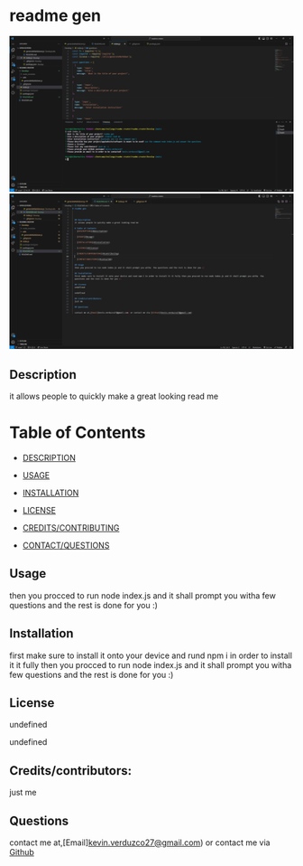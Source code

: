 
# readme gen
![unidentified object.](develop/readmegenimg.png)
![unidentified object.](develop/readmegenimg(2).png)



  ## Description
  it allows people to quickly make a great looking read me

  # Table of Contents
  - [DESCRIPTION](#description)
  
  - [USAGE](#usage)
  
  - [INSTALLATION](#installation)
  
  - [LICENSE](#license)
  
  - [CREDITS/CONTRIBUTING](#contributing)
  
  - [CONTACT/QUESTIONS](#contactGH)

  ## Usage
  then you procced to run node index.js and it shall prompt you witha  few questions and the rest is done for you :)

  ## Installation
  first make sure to install it onto your device and rund npm i in order to install it it fully then you procced to run node index.js and it shall prompt you witha  few questions and the rest is done for you :)
  
  ## License
  undefined

  undefined
  
  ## Credits/contributors:
  just me 

  ## Questions

  contact me at,[Email]kevin.verduzco27@gmail.com) or contact me via [Github](kevin.verduzco27@gmail.com)
